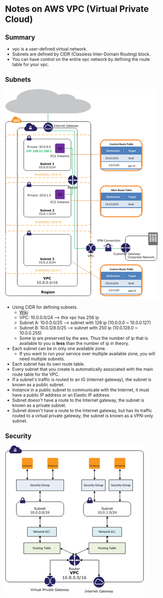 # Notes on AWS VPC (Virtual Private Cloud)

## Summary

- vpc is a user-defined virtual network.
- Subnets are defined by CIDR (Classless Inter-Domain Routing) block.
- You can have control on the entire vpc network by defining the route table for your vpc.

## Subnets

![subnets](img/subnets-diagram.png)

- Using CIDR for defining subnets.
  - [Wiki](https://en.wikipedia.org/wiki/Classless_Inter-Domain_Routing#IPv4_CIDR_blocks)
  - VPC: 10.0.0.0/24 --> this vpc has 256 ip
  - Subnet A: 10.0.0.0/25 --> subnet with 128 ip (10.0.0.0 ~ 10.0.0.127)
  - Subnet B: 10.0.128.0/25 --> subnet with 250 ip (10.0.128.0 ~ 10.0.0.255)
  - Some ip are preserved by the aws. Thus the number of ip that is available to you is **less** than the number of ip in theory.
- Each subnet can be in only one available zone.
  - If you want to run your service over multiple available zone, you will need multiple subnets.
- Each subnet has its own route table. 
- Every subnet that you create is automatically associated with the main route table for the VPC.
- If a subnet's traffic is routed to an IG (internet gateway), the subnet is known as a public subnet.
- Instance in a public subnet to communicate with the Internet, it must have a public IP address or an Elastic IP address.
- Subnet doesn't have a route to the Internet gateway, the subnet is known as a private subnet.
- Subnet doesn't have a route to the Internet gateway, but has its traffic routed to a virtual private gateway, the subnet is known as a VPN-only subnet.

## Security

![security](img/security-diagram.png)



